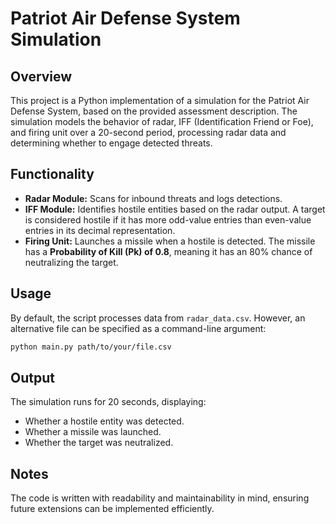 # Patriot Air Defense System Simulation

## Overview  
This project is a Python implementation of a simulation for the Patriot Air Defense System, based on the provided assessment description. The simulation models the behavior of radar, IFF (Identification Friend or Foe), and firing unit over a 20-second period, processing radar data and determining whether to engage detected threats.  

## Functionality  
- **Radar Module:** Scans for inbound threats and logs detections.  
- **IFF Module:** Identifies hostile entities based on the radar output. A target is considered hostile if it has more odd-value entries than even-value entries in its decimal representation.  
- **Firing Unit:** Launches a missile when a hostile is detected. The missile has a **Probability of Kill (Pk) of 0.8**, meaning it has an 80% chance of neutralizing the target.  

## Usage  
By default, the script processes data from `radar_data.csv`. However, an alternative file can be specified as a command-line argument:  

```bash
python main.py path/to/your/file.csv
```

## Output  
The simulation runs for 20 seconds, displaying:  
- Whether a hostile entity was detected.  
- Whether a missile was launched.  
- Whether the target was neutralized.  

## Notes  
The code is written with readability and maintainability in mind, ensuring future extensions can be implemented efficiently.

